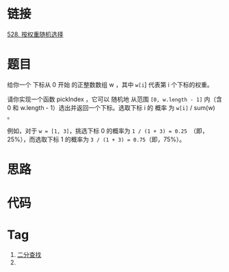 # 链接

[528. 按权重随机选择](https://leetcode.cn/problems/random-pick-with-weight/)

# 题目

给你一个 下标从 0 开始 的正整数数组 w ，其中 `w[i`] 代表第 i 个下标的权重。

请你实现一个函数 pickIndex ，它可以 随机地 从范围 `[0, w.length - 1]` 内（含 0 和 w.length - 1）选出并返回一个下标。选取下标 i 的 概率 为 `w[i]` / sum(w) 。

例如，对于 `w = [1, 3]`，挑选下标 0 的概率为 `1 / (1 + 3) = 0.25 `（即，25%），而选取下标 1 的概率为 `3 / (1 + 3) = 0.75`（即，75%）。

# 思路

# 代码

# Tag

1. [二分查找](二分查找.md)
2. 
